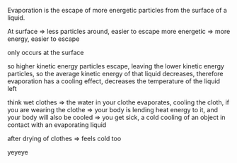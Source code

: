 Evaporation is the escape of more energetic particles from the surface of a liquid.

At surface => less particles around, easier to escape
more energetic => more energy, easier to escape

only occurs at the surface

so higher kinetic energy particles escape, leaving the lower kinetic energy particles, so the average kinetic energy of that liquid decreases, therefore
evaporation has a cooling effect, decreases the temperature of the liquid left


think
wet clothes => the water in your clothe evaporates, cooling the cloth, if you are wearing the clothe => your body is lending heat energy to it, and your body will also be cooled => you get sick, a cold
cooling of an object in contact with an evaporating liquid


after drying of clothes => feels cold too

yeyeye